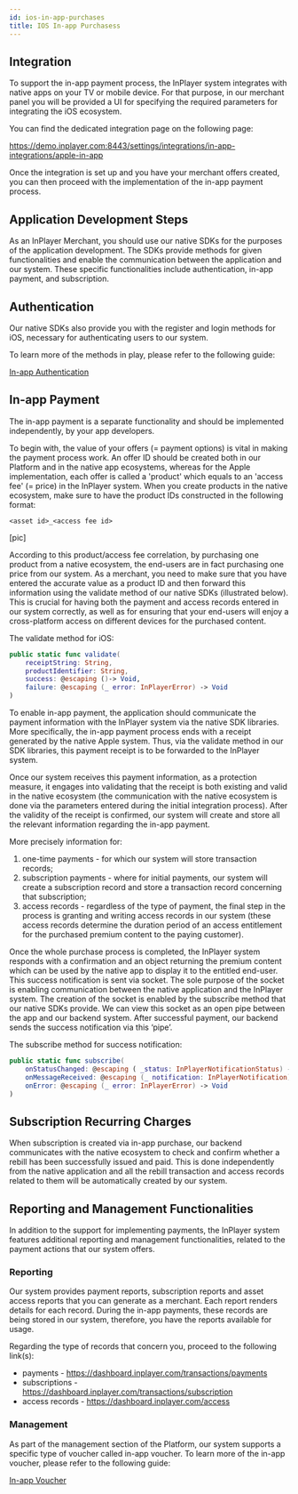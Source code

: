 ```yaml
---
id: ios-in-app-purchases
title: IOS In-app Purchasess
---
```


## Integration

To support the in-app payment process, the InPlayer system integrates with native apps on your TV or mobile device. For that purpose, in our merchant panel you will be provided a UI for specifying the required parameters for integrating the iOS ecosystem.

You can find the dedicated integration page on the following page:  

https://demo.inplayer.com:8443/settings/integrations/in-app-integrations/apple-in-app 

Once the integration is set up and you have your merchant offers created, you can then proceed with the implementation of the in-app payment process. 

## Application Development Steps

As an InPlayer Merchant, you should use our native SDKs for the purposes of the application development. The SDKs provide methods for given functionalities and enable the communication between the application and our system. 
These specific functionalities include authentication, in-app payment, and subscription.

## Authentication

Our native SDKs also provide you with the register and login methods for iOS, necessary for authenticating users to our system. 

To learn more of the methods in play, please refer to the following guide: 

[In-app Authentication](in-app-authentication)

## In-app Payment

The in-app payment is a separate functionality and should be implemented independently, by your app developers. 

To begin with, the value of your offers (= payment options) is vital in making the payment process work. An offer ID should be created both in our Platform and in the native app ecosystems, whereas for the Apple implementation, each offer is called a 'product' which equals to an 'access fee' (= price) in the InPlayer system. When you create products in the native ecosystem, make sure to have the product IDs constructed in the following format:

`<asset id>_<access fee id>`

[pic]

According to this product/access fee correlation, by purchasing one product from a native ecosystem, the end-users are in fact purchasing one price from our system. 
As a merchant, you need to make sure that you have entered the accurate value as a product ID and then forward this information using the validate method of our native SDKs (illustrated below). This is crucial for having both the payment and access records entered in our system correctly, as well as for ensuring that your end-users will enjoy a cross-platform access on different devices for the purchased content.

The validate method for iOS:

```swift
public static func validate(
    receiptString: String,
    productIdentifier: String,
    success: @escaping ()-> Void,
    failure: @escaping (_ error: InPlayerError) -> Void
)
```

To enable in-app payment, the application should communicate the payment information with the InPlayer system via the native SDK libraries. More specifically, the in-app payment process ends with a receipt generated by the native Apple system. Thus, via the validate method in our SDK libraries, this payment receipt is to be forwarded to the InPlayer system. 

Once our system receives this payment information, as a protection measure, it engages into validating that the receipt is both existing and valid in the native ecosystem (the communication with the native ecosystem is done via the parameters entered during the initial integration process). After the validity of the receipt is confirmed, our system will create and store all the relevant information regarding the in-app payment.

More precisely information for:

1. one-time payments - for which our system will store transaction records;
2. subscription payments - where for initial payments, our system will create a subscription record and store a transaction record concerning that subscription;
3. access records - regardless of the type of payment, the final step in the process is granting and writing access records in our system (these access records determine the duration period of an access entitlement for the purchased premium content to the paying customer).

Once the whole purchase process is completed, the InPlayer system responds with a confirmation and an object returning the premium content which can be used by the native app to display it to the entitled end-user. This success notification is sent via socket. The sole purpose of the socket is enabling communication between the native application and the InPlayer system. The creation of the socket is enabled by the subscribe method that our native SDKs provide. We can view this socket as an open pipe between the app and our backend system. After successful payment, our backend sends the success notification via this ‘pipe’.

The subscribe method for success notification: 

```swift
public static func subscribe(
    onStatusChanged: @escaping ( _status: InPlayerNotificationStatus) -> Void,       
    onMessageReceived: @escaping (_ notification: InPlayerNotification) -> Void, 
    onError: @escaping (_ error: InPlayerError) -> Void
)		
```		

## Subscription Recurring Charges

When subscription is created via in-app purchase, our backend communicates with the native ecosystem to check and confirm whether a rebill has been successfully issued and paid. This is done independently from the native application and all the rebill transaction and access records related to them will be automatically created by our system.

## Reporting and Management Functionalities
  
In addition to the support for implementing payments, the InPlayer system features additional reporting and management functionalities, related to the payment actions that our system offers.

### Reporting

Our system provides payment reports, subscription reports and asset access reports that you can generate as a merchant. Each report renders details for each record. During the in-app payments, these records are being stored in our system, therefore, you have the reports available for usage.

Regarding the type of records that concern you, proceed to the following link(s):

- payments - https://dashboard.inplayer.com/transactions/payments 
- subscriptions - https://dashboard.inplayer.com/transactions/subscription 
- access records - https://dashboard.inplayer.com/access 

### Management

As part of the management section of the Platform, our system supports a specific type of voucher called in-app voucher. To learn more of the in-app voucher, please refer to the following guide: 

[In-app Voucher](in-app-voucher)


